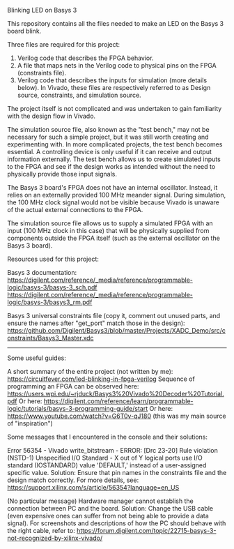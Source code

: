 Blinking LED on Basys 3

This repository contains all the files needed to make an LED on the Basys 3 board blink.

Three files are required for this project:

1) Verilog code that describes the FPGA behavior.
2) A file that maps nets in the Verilog code to physical pins on the FPGA (constraints file).
3) Verilog code that describes the inputs for simulation (more details below).
In Vivado, these files are respectively referred to as Design source, constraints, and simulation source.

The project itself is not complicated and was undertaken to gain familiarity with the design flow in Vivado.

The simulation source file, also known as the "test bench," may not be necessary for such a simple project, but it was still worth creating and experimenting with. In more complicated projects, the test bench becomes essential. A controlling device is only useful if it can receive and output information externally. The test bench allows us to create simulated inputs to the FPGA and see if the design works as intended without the need to physically provide those input signals.

The Basys 3 board's FPGA does not have an internal oscillator. Instead, it relies on an externally provided 100 MHz meander signal. During simulation, the 100 MHz clock signal would not be visible because Vivado is unaware of the actual external connections to the FPGA.

The simulation source file allows us to supply a simulated FPGA with an input (100 MHz clock in this case) that will be physically supplied from components outside the FPGA itself (such as the external oscillator on the Basys 3 board).

Resources used for this project:

Basys 3 documentation:
https://digilent.com/reference/_media/reference/programmable-logic/basys-3/basys-3_sch.pdf
https://digilent.com/reference/_media/reference/programmable-logic/basys-3/basys3_rm.pdf

Basys 3 universal constraints file (copy it, comment out unused parts, and ensure the names after "get_port" match those in the design):
https://github.com/Digilent/Basys3/blob/master/Projects/XADC_Demo/src/constraints/Basys3_Master.xdc

__________________________________
Some useful guides:

A short summary of the entire project (not written by me): https://circuitfever.com/led-blinking-in-fpga-verilog
Sequence of programming an FPGA can be observed here: https://users.wpi.edu/~rjduck/Basys3%20Vivado%20Decoder%20Tutorial.pdf
Or here: https://digilent.com/reference/learn/programmable-logic/tutorials/basys-3-programming-guide/start
Or here: https://www.youtube.com/watch?v=G6T0v-qJ180 (this was my main source of "inspiration")

Some messages that I encountered in the console and their solutions:

Error 56354 - Vivado write_bitstream - ERROR: [Drc 23-20] Rule violation (NSTD-1) Unspecified I/O Standard - X out of Y logical ports use I/O standard (IOSTANDARD) value 'DEFAULT,' instead of a user-assigned specific value. Solution: Ensure that pin names in the constraints file and the design match correctly. For more details, see: https://support.xilinx.com/s/article/56354?language=en_US

(No particular message) Hardware manager cannot establish the connection between PC and the board. Solution: Change the USB cable (even expensive ones can suffer from not being able to provide a data signal). For screenshots and descriptions of how the PC should behave with the right cable, refer to: https://forum.digilent.com/topic/22715-basys-3-not-recognized-by-xilinx-vivado/
